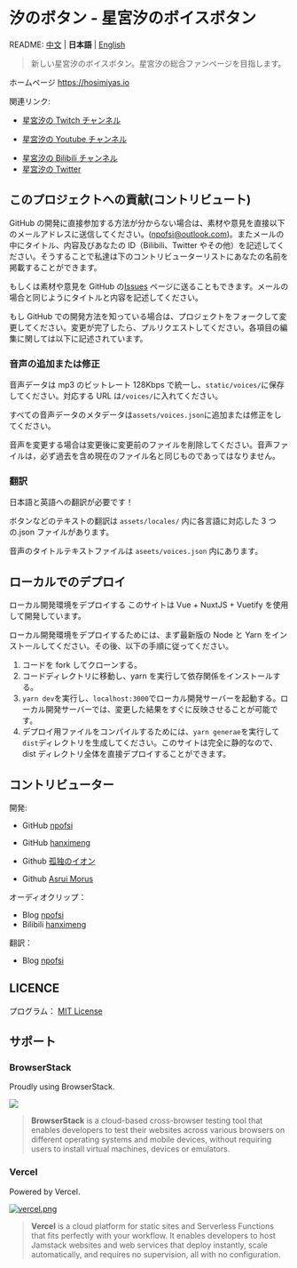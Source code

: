 # 汐のボタン - 星宮汐のボイスボタン

README: [中文](https://github.com/npofsi/siobutton/blob/master/README.md) | **日本語** | [English](https://github.com/npofsi/siobutton/blob/master/README.EN.md)

> 新しい星宮汐のボイスボタン。星宮汐の総合ファンページを目指します。

ホームページ https://hosimiyas.io

関連リンク:

- [星宮汐の Twitch チャンネル](https://www.twitch.tv/hosimiyasio)

* [星宮汐の Youtube チャンネル](http://bit.ly/38zay0t)

- [星宮汐の Bilibili チャンネル](https://space.bilibili.com/402417817)
- [星宮汐の Twitter](https://twitter.com/Hosimiya_Sio)

## このプロジェクトへの貢献(コントリビュート)

GitHub の開発に直接参加する方法が分からない場合は、素材や意見を直接以下のメールアドレスに送信してください。([npofsi@outlook.com](mailto:voice@fubuki.moe))。またメールの中にタイトル、内容及びあなたの ID（Bilibili、Twitter やその他）を記述してください。そうすることで私達は下のコントリビューターリストにあなたの名前を掲載することができます。

もしくは素材や意見を GitHub の[Issues](https://github.com/npofsi/siobutton/issues) ページに送ることもできます。メールの場合と同じようにタイトルと内容を記述してください。

もし GitHub での開発方法を知っている場合は、プロジェクトをフォークして変更してください。変更が完了したら、プルリクエストしてください。各項目の編集に関しては以下に記述されています。

### 音声の追加または修正

音声データは mp3 のビットレート 128Kbps で統一し、`static/voices/`に保存してください。対応する URL は`/voices/`に入れてください。

すべての音声データのメタデータは`assets/voices.json`に追加または修正をしてください。

音声を変更する場合は変更後に変更前のファイルを削除してください。音声ファイルは，必ず過去を含め現在のファイル名と同じものであってはなりません。

### 翻訳

日本語と英語への翻訳が必要です！

ボタンなどのテキストの翻訳は `assets/locales/` 内に各言語に対応した 3 つの.json ファイルがあります。

音声のタイトルテキストファイルは `aseets/voices.json` 内にあります。

## ローカルでのデプロイ

ローカル開発環境をデプロイする
このサイトは Vue + NuxtJS + Vuetify を使用して開発しています。

ローカル開発環境をデプロイするためには、まず最新版の Node と Yarn をインストールしてください。その後、以下の手順に従ってください。

1.  コードを fork してクローンする。
2.  コードディレクトリに移動し、yarn を実行して依存関係をインストールする。
3.  `yarn dev`を実行し、`localhost:3000`でローカル開発サーバーを起動する。ローカル開発サーバーでは、変更した結果をすぐに反映させることが可能です。
4.  デプロイ用ファイルをコンパイルするためには、`yarn generae`を実行して`dist`ディレクトリを生成してください。このサイトは完全に静的なので、dist ディレクトリ全体を直接デプロイすることができます。

## コントリビューター

開発:

- GitHub [npofsi](https://github.com/npofsi)
- GitHub [hanximeng](https://github.com/hanximeng)

- Github [孤独のイオン](https://github.com/lonelyion)
- Github [Asrui Morus](https://github.com/Morxi)

オーディオクリップ：

- Blog [npofsi](https://blog.npofsi.pro)
- Bilibili [hanximeng](https://space.bilibili.com/28127254)

翻訳：

- Blog [npofsi](https://blog.npofsi.pro)

## LICENCE

プログラム： [MIT License](https://github.com/npofsi/siobutton/blob/master/LICENSE)

## サポート

### BrowserStack

Proudly using BrowserStack.

[![](https://i.loli.net/2017/09/27/59cbc16b0f8b4.png)](https://www.browserstack.com/)

> **BrowserStack** is a cloud-based cross-browser testing tool that enables developers to test their websites across various browsers on different operating systems and mobile devices, without requiring users to install virtual machines, devices or emulators.

### Vercel

Powered by Vercel.

[![vercel.png](https://i.loli.net/2020/07/18/rPah8FVmqBXL6dj.png)](https://www.vercel.com/?utm_source=oruyanke)

> **​Vercel** is a cloud platform for static sites and Serverless Functions that fits perfectly with your workflow. It enables developers to host Jamstack websites and web services that deploy instantly, scale automatically, and requires no supervision, all with no configuration.
